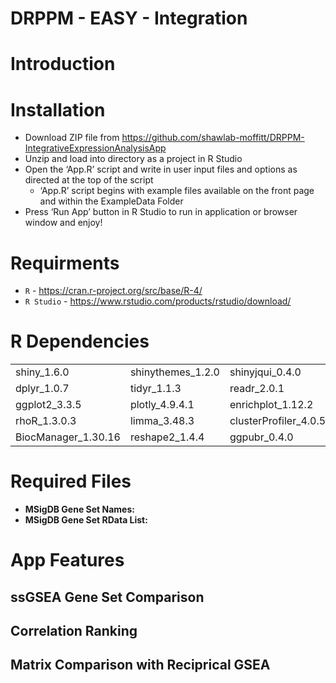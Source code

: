# DRPPM - EASY - Integration

# Introduction



# Installation

* Download ZIP file from https://github.com/shawlab-moffitt/DRPPM-IntegrativeExpressionAnalysisApp
* Unzip and load into directory as a project in R Studio
* Open the ‘App.R’ script and write in user input files and options as directed at the top of the script
  * ‘App.R’ script begins with example files available on the front page and within the ExampleData Folder
* Press ‘Run App’ button in R Studio to run in application or browser window and enjoy!


# Requirments

* `R` - https://cran.r-project.org/src/base/R-4/
* `R Studio` - https://www.rstudio.com/products/rstudio/download/

# R Dependencies

|  |  |  |  |  |
| --- | --- | --- | --- | --- |
| shiny_1.6.0 | shinythemes_1.2.0 | shinyjqui_0.4.0 | shinycssloaders_1.0.0 | stringi_1.7.6 |
| dplyr_1.0.7 | tidyr_1.1.3 | readr_2.0.1 | stringr_1.4.0 | DT_0.18 |
| ggplot2_3.3.5 | plotly_4.9.4.1 | enrichplot_1.12.2 | ggVennDiagram_1.2.0 | ggrepel_0.9.1 |
| rhoR_1.3.0.3 | limma_3.48.3 | clusterProfiler_4.0.5 | limma_3.48.3 | GSVA_1.40.1 |
| BiocManager_1.30.16 | reshape2_1.4.4 | ggpubr_0.4.0 |  |  |

# Required Files

* **MSigDB Gene Set Names:**
* **MSigDB Gene Set RData List:**

# App Features

## ssGSEA Gene Set Comparison



## Correlation Ranking



## Matrix Comparison with Reciprical GSEA
